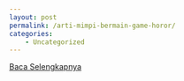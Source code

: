 ```yaml
---
layout: post
permalink: /arti-mimpi-bermain-game-horor/
categories:
    - Uncategorized
---
```


[Baca Selengkapnya](/03)